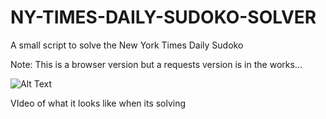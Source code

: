 # NY-TIMES-DAILY-SUDOKO-SOLVER

A small script to solve the New York Times Daily Sudoko

Note: This is a browser version but a requests version is in the works...

![Alt Text](https://j.gifs.com/QkBo99.gif)

VIdeo of what it looks like when its solving
